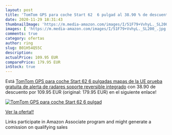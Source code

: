 ```yaml
---
layout: post
title: 'TomTom GPS para coche Start 62  6 pulgad al 38.90 % de descuento'
date: 2020-11-29 18:31:43
thumbnailImage: 'https://m.media-amazon.com/images/I/51F79+VvhyL._SL200_.jpg'
images: [ 'https://m.media-amazon.com/images/I/51F79+VvhyL._SL200_.jpg' ]
comments: true
category: ofertas
author: ring
slug: B01H54Q55C
description:
actualPrice: 109.95 EUR
comparePrice: 179.95 EUR
inStock: true
---
```


Está [TomTom GPS para coche Start 62  6 pulgadas  mapas de la UE  prueba gratuita de alerta de radares  soporte reversible integrado](https://www.amazon.es/dp/B01H54Q55C/?tag=tolees-21) con 38.90 de descuento por 109.95 EUR (original: 179.95 EUR) en el siguiente enlace!

[![TomTom GPS para coche Start 62  6 pulgad](https://m.media-amazon.com/images/I/51F79+VvhyL._SL200_.jpg)](https://www.amazon.es/dp/B01H54Q55C/?tag=tolees-21)

[Ver la oferta!!](https://www.amazon.es/dp/B01H54Q55C/?tag=tolees-21)

Links participate in Amazon Associate program and might generate a comission on qualifying sales


